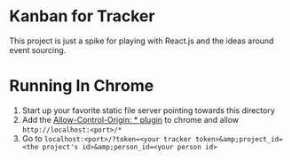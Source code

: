 Kanban for Tracker
=====

This project is just a spike for playing with React.js and the ideas around event sourcing.


Running In Chrome
=====

1. Start up your favorite static file server pointing towards this directory
2. Add the [Allow-Control-Origin: * plugin](https://chrome.google.com/webstore/detail/allow-control-allow-origi/nlfbmbojpeacfghkpbjhddihlkkiljbi?hl=en) to chrome and allow `http://localhost:<port>/*`
3. Go to `localhost:<port>/?token=<your tracker token>&amp;project_id=<the project's id>&amp;person_id=<your person id>`
